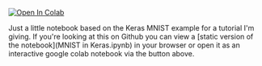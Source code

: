 [![Open In Colab](https://colab.research.google.com/assets/colab-badge.svg)](https://colab.research.google.com/github/AlmuthMueller/keras-mnist-tutorial/blob/master/MNIST%20in%20Keras.ipynb)


Just a little notebook based on the Keras MNIST example for a tutorial I'm giving. If you're looking at this on Github you can view a [static version of the notebook](MNIST in Keras.ipynb) in your browser or open it as an interactive google colab notebook via the button above.
